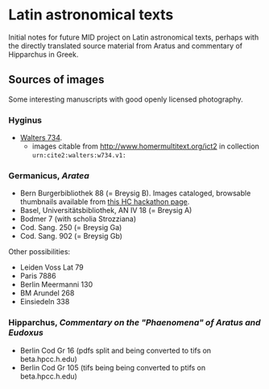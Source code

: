 # Latin astronomical texts

Initial notes for future MID project on Latin astronomical texts, perhaps with the directly translated source material from Aratus and commentary of Hipparchus in Greek.

## Sources of images

Some interesting manuscripts with good openly licensed photography.

### Hyginus

-  [Walters 734](http://www.thedigitalwalters.org/Data/WaltersManuscripts/html/W734/).
    - images citable from <http://www.homermultitext.org/ict2> in collection `urn:cite2:walters:w734.v1:`



### Germanicus, *Aratea*

-  Bern Burgerbibliothek 88 (= Breysig B).  Images cataloged, browsable thumbnails available from  [this HC hackathon page](https://hcmid.github.io/ms-hackathon-2018/bern88-thumbs/).
-  Basel, Universitätsbibliothek, AN IV 18 (= Breysig A)
-  Bodmer 7 (with scholia Strozziana)
-  Cod. Sang. 250 (= Breysig Ga)
-  Cod. Sang. 902 (= Breysig Gb)

Other possibilities:

-  Leiden Voss Lat  79
-  Paris 7886
-  Berlin Meermanni 130
-  BM Arundel 268
-  Einsiedeln 338


### Hipparchus, *Commentary on the "Phaenomena" of Aratus and Eudoxus*

-  Berlin Cod Gr 16 (pdfs split and being converted to tifs on beta.hpcc.h.edu)
-  Berlin Cod Gr 105 (tifs being being converted to ptifs on beta.hpcc.h.edu)
